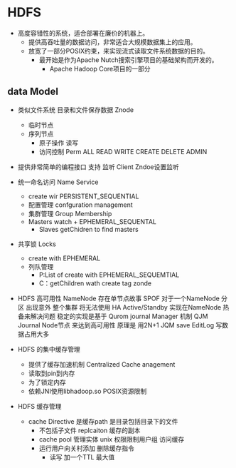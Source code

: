 #  HDFS 
* 高度容错性的系统，适合部署在廉价的机器上。
  * 提供高吞吐量的数据访问，非常适合大规模数据集上的应用。
  * 放宽了一部分POSIX约束，来实现流式读取文件系统数据的目的。
	* 最开始是作为Apache Nutch搜索引擎项目的基础架构而开发的。
	   * Apache Hadoop Core项目的一部分
     
## data Model
* 类似文件系统 目录和文件保存数据 Znode  
  * 临时节点
  * 序列节点
 	* 原子操作 读写 
	* 访问控制 Perm ALL READ WRITE CREATE DELETE ADMIN 

* 提供非常简单的编程接口
	支持 监听 Client Zndoe设置监听

* 统一命名访问 Name Service
	* create wir PERSISTENT_SEQUENTIAL
	* 配置管理 confguration management
	* 集群管理  Group Membership
	* Masters watch + EPHEMERAL_SEQUENTAL
 		* Slaves getChidren to find masters 

* 共享锁 Locks	
	* create with EPHEMERAL
	* 列队管理
		* P:List of create with EPHEMERAL_SEQUEMTIAL
		* C：getChildren wath create tag zonde

* HDFS 高可用性
	NameNode 存在单节点故事 SPOF 对于一个NameNode 分区
	  出现意外 整个集群 将无法使用
	HA Active/Standby 实现在NameNode 热备来解决问题
	稳定的实现是基于 Qurom journal Manager 机制
   QJM Journal Node节点 来达到高可用性
	原理是 用2N+1 JQM save EditLog 写数据占用大多

* HDFS 的集中缓存管理
	* 提供了缓存加速机制 Centralized Cache anagement
 	* 读取到pin到内存
	* 为了锁定内存
	* 依赖JNI使用libhadoop.so POSIX资源限制

* HDFS 缓存管理
     * cache Directive 是缓存path 是目录包括目录下的文件 
	      * 不包括子文件 replcaiton 缓存的副本
        * cache pool 管理实体 unix 权限限制用户组 访问缓存
        * 运行用户向关村添加 删除缓存指令
	      * 读写 加一个TTL 最大值
